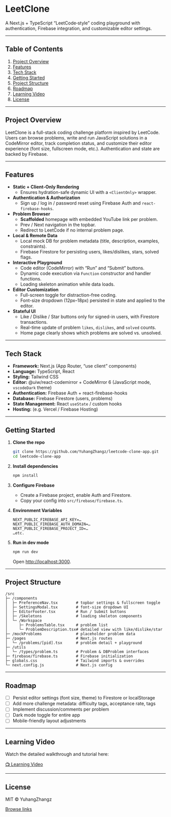 # LeetClone

A Next.js + TypeScript “LeetCode‐style” coding playground with authentication, Firebase integration, and customizable editor settings.

---

## Table of Contents

1. [Project Overview](#project-overview)  
2. [Features](#features)  
3. [Tech Stack](#tech-stack)  
4. [Getting Started](#getting-started)  
5. [Project Structure](#project-structure)  
6. [Roadmap](#roadmap)  
7. [Learning Video](#learning-video)  
8. [License](#license)  

---

## Project Overview

LeetClone is a full-stack coding challenge platform inspired by LeetCode. Users can browse problems, write and run JavaScript solutions in a CodeMirror editor, track completion status, and customize their editor experience (font size, fullscreen mode, etc.). Authentication and state are backed by Firebase.

---

## Features

- **Static + Client-Only Rendering**  
  - Ensures hydration-safe dynamic UI with a `<ClientOnly>` wrapper.  
- **Authentication & Authorization**  
  - Sign up / log in / password reset using Firebase Auth and `react-firebase-hooks`.  
- **Problem Browser**  
  - **Scaffolded** homepage with embedded YouTube link per problem.  
  - Prev / Next navigation in the topbar.  
  - Redirect to LeetCode if no internal problem page.  
- **Local & Remote Data**  
  - Local mock DB for problem metadata (title, description, examples, constraints).  
  - Firebase Firestore for persisting users, likes/dislikes, stars, solved flags.  
- **Interactive Playground**  
  - Code editor (CodeMirror) with “Run” and “Submit” buttons.  
  - Dynamic code execution via `Function` constructor and handler functions.  
  - Loading skeleton animation while data loads.  
- **Editor Customization**  
  - Full-screen toggle for distraction-free coding.  
  - Font-size dropdown (12px–18px) persisted in state and applied to the editor.  
- **Stateful UI**  
  - Like / Dislike / Star buttons only for signed-in users, with Firestore transactions.  
  - Real-time update of problem `likes`, `dislikes`, and `solved` counts.  
  - Home page clearly shows which problems are solved vs. unsolved.

---

## Tech Stack

- **Framework:** Next.js (App Router, “use client” components)  
- **Language:** TypeScript, React  
- **Styling:** Tailwind CSS  
- **Editor:** @uiw/react-codemirror + CodeMirror 6 (JavaScript mode, `vscodeDark` theme)  
- **Authentication:** Firebase Auth + react-firebase-hooks  
- **Database:** Firebase Firestore (users, problems)  
- **State Management:** React `useState` / custom hooks  
- **Hosting:** (e.g. Vercel / Firebase Hosting)  

---

## Getting Started

1. **Clone the repo**  
   ```bash
   git clone https://github.com/YuhangZhangz/leetcode-clone-app.git
   cd leetcode-clone-app
   ```

2. **Install dependencies**  
   ```bash
   npm install
   ```

3. **Configure Firebase**  
   - Create a Firebase project, enable Auth and Firestore.  
   - Copy your config into `src/firebase/firebase.ts`.

4. **Environment Variables**  
   ```env
   NEXT_PUBLIC_FIREBASE_API_KEY=…
   NEXT_PUBLIC_FIREBASE_AUTH_DOMAIN=…
   NEXT_PUBLIC_FIREBASE_PROJECT_ID=…
   …etc.
   ```

5. **Run in dev mode**  
   ```bash
   npm run dev
   ```
   Open [http://localhost:3000](http://localhost:3000).

---

## Project Structure

```
/src
├─ /components
│  ├─ PreferenceNav.tsx        # topbar settings & fullscreen toggle
│  ├─ SettingsModal.tsx        # font-size dropdown UI
│  ├─ EditorFooter.tsx         # Run / Submit buttons
│  ├─ /Skeletons               # loading skeleton components
│  └─ /Workspace
│     ├─ ProblemsTable.tsx     # problem list
│     └─ ProblemDescription.tsx# detailed view with like/dislike/star
├─ /mockProblems               # placeholder problem data
├─ /pages                      # Next.js routes
│  └─ /problems/[pid].tsx      # problem detail + playground
├─ /utils
│  └─ /types/problem.ts        # Problem & DBProblem interfaces
├─ firebase/firebase.ts        # Firebase initialization
├─ globals.css                 # Tailwind imports & overrides
└─ next.config.js              # Next.js config
```

---

## Roadmap

- [ ] Persist editor settings (font size, theme) to Firestore or localStorage  
- [ ] Add more challenge metadata: difficulty tags, acceptance rate, tags  
- [ ] Implement discussion/comments per problem  
- [ ] Dark mode toggle for entire app  
- [ ] Mobile-friendly layout adjustments  

---

## Learning Video

Watch the detailed walkthrough and tutorial here:

[📺 Learning Video](https://www.youtube.com/watch?v=GnodscC2p-A&t=25299s)

---

## License

MIT © YuhangZhangz

[Browse links](https://leetcode-clone-app-git-main-yuhangs-projects-b7da6a26.vercel.app)
